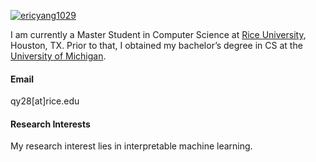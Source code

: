 

[![ericyang1029](https://img.shields.io/badge/ericyang1029-github-blue?logo=github)](https://github.com/ericyang1029)

I am currently a Master Student in Computer Science at [Rice University](https://www.rice.edu), Houston, TX. Prior to that, I obtained my bachelor’s degree in CS at the [University of Michigan](https://www.umich.edu).

#### Email
qy28[at]rice.edu

<!-- #### Education
Master, Computer Science, Rice University, Houston, TX, 2024—2025 (expected).\
B.S., Computer Scicence, University of Michigan, Ann Arbor, MI, 2020—2023. -->

#### Research Interests
My research interest lies in interpretable machine learning.
